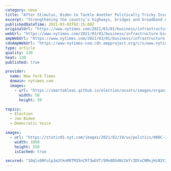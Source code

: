 ```yaml
---
category: news
title: "After Stimulus, Biden to Tackle Another Politically Tricky Issue: Infrastructure"
excerpt: "Strengthening the country’s highways, bridges and broadband networks has broad popular support, but Washington remains bitterly divided on the details."
publishedDateTime: 2021-03-02T02:15:00Z
originalUrl: "https://www.nytimes.com/2021/03/01/business/infrastructure-biden-stimulus.html"
webUrl: "https://www.nytimes.com/2021/03/01/business/infrastructure-biden-stimulus.html"
ampWebUrl: "https://www.nytimes.com/2021/03/01/business/infrastructure-biden-stimulus.amp.html"
cdnAmpWebUrl: "https://www-nytimes-com.cdn.ampproject.org/c/s/www.nytimes.com/2021/03/01/business/infrastructure-biden-stimulus.amp.html"
type: article
quality: 130
heat: 130
published: true

provider:
  name: New York Times
  domain: nytimes.com
  images:
    - url: "https://smartableai.github.io/election/assets/images/organizations/nytimes.com-50x50.jpg"
      width: 50
      height: 50

topics:
  - Election
  - Joe Biden
  - Democratic Voice

images:
  - url: "https://static01.nyt.com/images/2021/02/19/us/politics/00DC-INFRASTRUCTURE1/00DC-INFRASTRUCTURE1-facebookJumbo.jpg"
    width: 1050
    height: 550
    isCached: true

secured: "10qlx08Fulp1m2tknRRTM35nCRf3wGVT/5Mx0DG4NzImTr2DtxCNMxjHiN3YzjrFMZ9H5xWExCZGgx08ZQzBflTJsQQRwSSxFIw2wjLuQROEsrCH+PukhE6WPuWFj5idKW7KfvOnhZbVYQVdYVpWBlB1xokC6ISOMXzU8+xqjh9Z6fSnlJVWjO+PpFcCEYxownBj9Ppui/3Qt2QmTp8b6C+42Le3FH8gOtL81Q562FklfoXeTg71Kw7aK9QgHoS0XVwhrvZI2DlefLuHw88uj5dpCPTzlRLkZBYYSnBH+ZKD3vnl8pEyP51aDntQd/a7z3hYynBO5rcFzM1QSxVGT+6vd2OqbdrlWiJ7xxDXEfY=;Q/ST9/1M6OpI++ZXv3Hlsg=="
---
```


